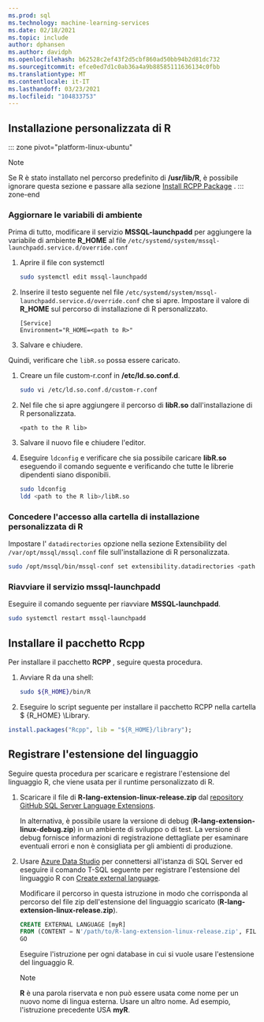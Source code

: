 ```yaml
---
ms.prod: sql
ms.technology: machine-learning-services
ms.date: 02/18/2021
ms.topic: include
author: dphansen
ms.author: davidph
ms.openlocfilehash: b62528c2ef43f2d5cbf860ad50bb94b2d81dc732
ms.sourcegitcommit: efce0ed7d1c0ab36a4a9b88585111636134c0fbb
ms.translationtype: MT
ms.contentlocale: it-IT
ms.lasthandoff: 03/23/2021
ms.locfileid: "104833753"
---
```

## <a name="custom-installation-of-r"></a>Installazione personalizzata di R

::: zone pivot="platform-linux-ubuntu"
> [!NOTE]
> Se R è stato installato nel percorso predefinito di **/usr/lib/R**, è possibile ignorare questa sezione e passare alla sezione [Install RCPP Package](#install-rcpp-package-linux) .
::: zone-end

### <a name="update-the-environment-variables"></a>Aggiornare le variabili di ambiente

Prima di tutto, modificare il servizio **MSSQL-launchpadd** per aggiungere la variabile di ambiente **R_HOME** al file `/etc/systemd/system/mssql-launchpadd.service.d/override.conf`

1. Aprire il file con systemctl

    ```bash
    sudo systemctl edit mssql-launchpadd
    ```

1. Inserire il testo seguente nel file `/etc/systemd/system/mssql-launchpadd.service.d/override.conf` che si apre. Impostare il valore di **R_HOME** sul percorso di installazione di R personalizzato.

    ```text
    [Service]
    Environment="R_HOME=<path to R>"
    ```

1. Salvare e chiudere.

Quindi, verificare che `libR.so` possa essere caricato.

1. Creare un file custom-r.conf in **/etc/ld.so.conf.d**.

    ```bash
    sudo vi /etc/ld.so.conf.d/custom-r.conf
    ```

1. Nel file che si apre aggiungere il percorso di **libR.so** dall'installazione di R personalizzata.

    ```
    <path to the R lib>
    ```

1. Salvare il nuovo file e chiudere l'editor.

1. Eseguire `ldconfig` e verificare che sia possibile caricare **libR.so** eseguendo il comando seguente e verificando che tutte le librerie dipendenti siano disponibili.

    ```bash
    sudo ldconfig
    ldd <path to the R lib>/libR.so
    ```

### <a name="grant-access-to-the-custom-r-installation-folder"></a>Concedere l'accesso alla cartella di installazione personalizzata di R

Impostare l' `datadirectories` opzione nella sezione Extensibility del `/var/opt/mssql/mssql.conf` file sull'installazione di R personalizzata.

```bash
sudo /opt/mssql/bin/mssql-conf set extensibility.datadirectories <path to R>
```

### <a name="restart-mssql-launchpadd-service"></a>Riavviare il servizio mssql-launchpadd

Eseguire il comando seguente per riavviare **MSSQL-launchpadd**.

```bash
sudo systemctl restart mssql-launchpadd
```

<a name="install-rcpp-package-linux"></a>

## <a name="install-rcpp-package"></a>Installare il pacchetto Rcpp

Per installare il pacchetto **RCPP** , seguire questa procedura.

1. Avviare R da una shell:

    ```bash
    sudo ${R_HOME}/bin/R
    ```

1. Eseguire lo script seguente per installare il pacchetto RCPP nella cartella $ {R_HOME} \Library.

  ```R
  install.packages("Rcpp", lib = "${R_HOME}/library");
  ```

## <a name="register-language-extension"></a>Registrare l'estensione del linguaggio

Seguire questa procedura per scaricare e registrare l'estensione del linguaggio R, che viene usata per il runtime personalizzato di R.

1. Scaricare il file di **R-lang-extension-linux-release.zip** dal [repository GitHub SQL Server Language Extensions](https://github.com/microsoft/sql-server-language-extensions/releases).

    In alternativa, è possibile usare la versione di debug (**R-lang-extension-linux-debug.zip**) in un ambiente di sviluppo o di test. La versione di debug fornisce informazioni di registrazione dettagliate per esaminare eventuali errori e non è consigliata per gli ambienti di produzione.

1. Usare [Azure Data Studio](../../../azure-data-studio/what-is-azure-data-studio.md) per connettersi all'istanza di SQL Server ed eseguire il comando T-SQL seguente per registrare l'estensione del linguaggio R con [Create external language](../../../t-sql/statements/create-external-language-transact-sql.md). 

    Modificare il percorso in questa istruzione in modo che corrisponda al percorso del file zip dell'estensione del linguaggio scaricato (**R-lang-extension-linux-release.zip**).

    ```sql
    CREATE EXTERNAL LANGUAGE [myR]
    FROM (CONTENT = N'/path/to/R-lang-extension-linux-release.zip', FILE_NAME = 'libRExtension.so.1.1');
    GO
    ```

    Eseguire l'istruzione per ogni database in cui si vuole usare l'estensione del linguaggio R.

    > [!NOTE]
    > **R** è una parola riservata e non può essere usata come nome per un nuovo nome di lingua esterna. Usare un altro nome. Ad esempio, l'istruzione precedente USA **myR**.
